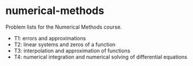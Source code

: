 # numerical-methods
Problem lists for the Numerical Methods course.

* T1: errors and approximations
* T2: linear systems and zeros of a function
* T3: interpolation and approximation of functions
* T4: numerical integration and numerical solving of differential equations

